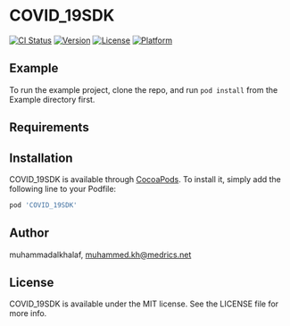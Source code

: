 # COVID_19SDK

[![CI Status](https://img.shields.io/travis/muhammadalkhalaf/COVID_19SDK.svg?style=flat)](https://travis-ci.org/muhammadalkhalaf/COVID_19SDK)
[![Version](https://img.shields.io/cocoapods/v/COVID_19SDK.svg?style=flat)](https://cocoapods.org/pods/COVID_19SDK)
[![License](https://img.shields.io/cocoapods/l/COVID_19SDK.svg?style=flat)](https://cocoapods.org/pods/COVID_19SDK)
[![Platform](https://img.shields.io/cocoapods/p/COVID_19SDK.svg?style=flat)](https://cocoapods.org/pods/COVID_19SDK)

## Example

To run the example project, clone the repo, and run `pod install` from the Example directory first.

## Requirements

## Installation

COVID_19SDK is available through [CocoaPods](https://cocoapods.org). To install
it, simply add the following line to your Podfile:

```ruby
pod 'COVID_19SDK'
```

## Author

muhammadalkhalaf, muhammed.kh@medrics.net

## License

COVID_19SDK is available under the MIT license. See the LICENSE file for more info.
